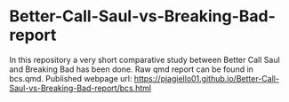 # Better-Call-Saul-vs-Breaking-Bad-report
In this repository a very short comparative study between Better Call Saul and Breaking Bad has been done. Raw qmd report can be found in bcs.qmd. 
Published webpage url: https://pjagiello01.github.io/Better-Call-Saul-vs-Breaking-Bad-report/bcs.html
